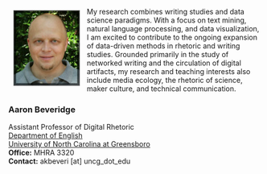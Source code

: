 <p><img src="./images/headshot1_tiny.jpg" align="left" style="display:inline;margin:6px 14px 0px 10px;"/>My research combines writing studies and data science paradigms. With a focus on text mining, natural language processing, and data visualization, I am excited to contribute to the ongoing expansion of data-driven methods in rhetoric and writing studies. Grounded primarily in the study of networked writing and the circulation of digital artifacts, my research and teaching interests also include media ecology, the rhetoric of science, maker culture, and technical communication.</p>

### **Aaron Beveridge**  
Assistant Professor of Digital Rhetoric  
[Department of English](https://english.uncg.edu/)  
[University of North Carolina at Greensboro](https://english.uncg.edu/)  
**Office:** MHRA 3320  
**Contact:** akbeveri [at] uncg_dot_edu

